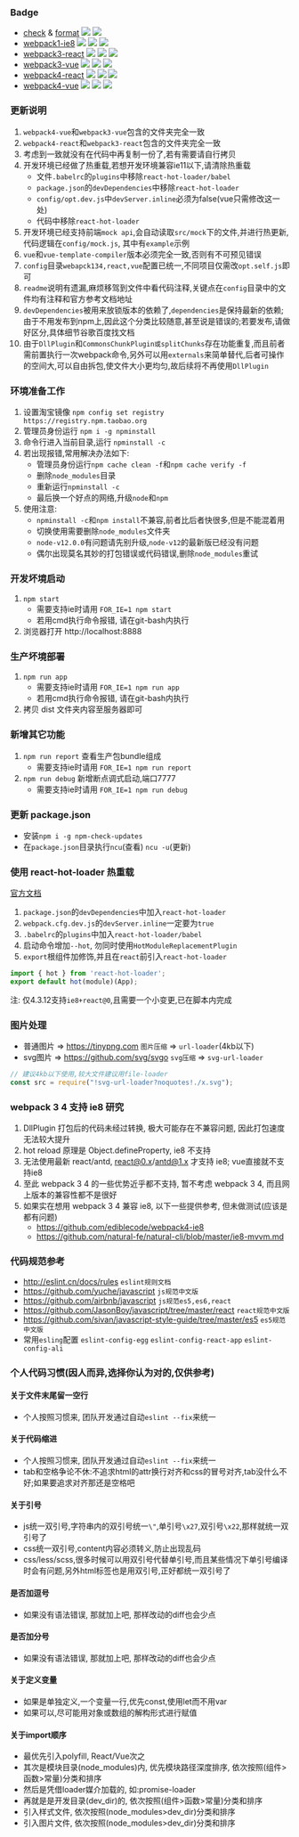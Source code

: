 ### Badge
* [check](https://eslint.cn) & [format](https://prettier.io)
![](https://img.shields.io/npm/v/eslint.svg?label=eslint)
![](https://img.shields.io/npm/v/prettier.svg?label=prettier)
* [webpack1-ie8](webpack1-ie8)
![](https://img.shields.io/npm/v/webpack/legacy.svg?label=webpack)
![](https://img.shields.io/static/v1.svg?label=react&message=v0.14.9&color=blue)
![](https://img.shields.io/badge/antd-v1.11.6-blue.svg)
* [webpack3-react](webpack3-react)
![](https://img.shields.io/npm/v/webpack/webpack-3.svg?label=webpack)
![](https://img.shields.io/npm/v/react.svg?label=react)
![](https://img.shields.io/npm/v/antd.svg?label=antd)
* [webpack3-vue](webpack3-vue)
![](https://img.shields.io/npm/v/webpack/webpack-3.svg?label=webpack)
![](https://img.shields.io/npm/v/vue.svg?label=vue)
![](https://img.shields.io/npm/v/element-ui.svg?label=element-ui)
* [webpack4-react](webpack4-react)
![](https://img.shields.io/npm/v/webpack.svg?label=webpack)
![](https://img.shields.io/npm/v/react.svg?label=react)
![](https://img.shields.io/npm/v/antd.svg?label=antd)
* [webpack4-vue](webpack4-vue)
![](https://img.shields.io/npm/v/webpack.svg?label=webpack)
![](https://img.shields.io/npm/v/vue.svg?label=vue)
![](https://img.shields.io/npm/v/element-ui.svg?label=element-ui)

### 更新说明
1. `webpack4-vue`和`webpack3-vue`包含的文件夹完全一致
2. `webpack4-react`和`webpack3-react`包含的文件夹完全一致
3. 考虑到一致就没有在代码中再复制一份了,若有需要请自行拷贝
4. 开发环境已经做了热重载,若想开发环境兼容ie11以下,请清除热重载
	* 文件`.babelrc`的`plugins`中移除`react-hot-loader/babel`
	* `package.json`的`devDependencies`中移除`react-hot-loader`
	* `config/opt.dev.js`中`devServer.inline`必须为false(vue只需修改这一处)
	* 代码中移除`react-hot-loader`
5. 开发环境已经支持前端`mock api`,会自动读取`src/mock`下的文件,并进行热更新,代码逻辑在`config/mock.js`, 其中有`example`示例
6. `vue`和`vue-template-compiler`版本必须完全一致,否则有不可预见错误
7. `config`目录`webapck134,react,vue`配置已统一,不同项目仅需改`opt.self.js`即可
8. `readme`说明有遗漏,麻烦移驾到文件中看代码注释,关键点在`config`目录中的文件均有注释和官方参考文档地址
9. `devDependencies`被用来放锁版本的依赖了,`dependencies`是保持最新的依赖;由于不用发布到npm上,因此这个分类比较随意,甚至说是错误的;若要发布,请做好区分,具体细节谷歌百度找文档
10. 由于`DllPlugin`和`CommonsChunkPlugin或splitChunks`存在功能重复,而且前者需前置执行一次webpack命令,另外可以用`externals`来简单替代,后者可操作的空间大,可以自由拆包,使文件大小更均匀,故后续将不再使用`DllPlugin`

### 环境准备工作
1. 设置淘宝镜像 `npm config set registry https://registry.npm.taobao.org`
2. 管理员身份运行 `npm i -g npminstall`
3. 命令行进入当前目录,运行 `npminstall -c`
4. 若出现报错,常用解决办法如下:
	* 管理员身份运行`npm cache clean -f`和`npm cache verify -f`
	* 删除`node_modules`目录
	* 重新运行`npminstall -c`
	* 最后换一个好点的网络,升级`node`和`npm`
5. 使用注意:
	* `npminstall -c`和`npm install`不兼容,前者比后者快很多,但是不能混着用
	* 切换使用需要删除`node_modules`文件夹
	* `node-v12.0.0`有问题请先别升级,`node-v12`的最新版已经没有问题
	* 偶尔出现莫名其妙的打包错误或代码错误,删除`node_modules`重试

### 开发坏境启动
1. `npm start`
	* 需要支持ie时请用 `FOR_IE=1 npm start`
	* 若用cmd执行命令报错, 请在git-bash内执行
2. 浏览器打开 http://localhost:8888

### 生产坏境部署
1. `npm run app`
	* 需要支持ie时请用 `FOR_IE=1 npm run app`
	* 若用cmd执行命令报错, 请在git-bash内执行
2. 拷贝 dist 文件夹内容至服务器即可

### 新增其它功能
1. `npm run report` 查看生产包bundle组成
	* 需要支持ie时请用 `FOR_IE=1 npm run report`
2. `npm run debug` 新增断点调式启动,端口7777
	* 需要支持ie时请用 `FOR_IE=1 npm run debug`

### 更新 package.json
* 安装`npm i -g npm-check-updates`
* 在`package.json`目录执行`ncu`(查看) `ncu -u`(更新)

### 使用 react-hot-loader 热重载
[官方文档](https://github.com/gaearon/react-hot-loader)
1. `package.json`的`devDependencies`中加入`react-hot-loader`
2. `webpack.cfg.dev.js`的`devServer.inline`一定要为`true`
3. `.babelrc`的`plugins`中加入`react-hot-loader/babel`
4. 启动命令增加`--hot`, 勿同时使用`HotModuleReplacementPlugin`
5. `export`根组件加修饰,并且在`react`前引入`react-hot-loader`
```js
import { hot } from 'react-hot-loader';
export default hot(module)(App);
```
注: 仅4.3.12支持`ie8+react@0`,且需要一个小变更,已在脚本内完成

### 图片处理
* 普通图片 => https://tinypng.com `图片压缩` => `url-loader`(4kb以下)
* svg图片 => https://github.com/svg/svgo `svg压缩` => `svg-url-loader`
```js
// 建议4kb以下使用,较大文件建议用file-loader
const src = require("!svg-url-loader?noquotes!./x.svg");
```

### webpack 3 4 支持 ie8 研究
1. DllPlugin 打包后的代码未经过转换, 极大可能存在不兼容问题, 因此打包速度无法较大提升
2. hot reload 原理是 Object.defineProperty, ie8 不支持
3. 无法使用最新 react/antd, react@0.x/antd@1.x 才支持 ie8; vue直接就不支持ie8
4. 至此 webpack 3 4 的一些优势近乎都不支持, 暂不考虑 webpack 3 4, 而且网上版本的兼容性都不是很好
5. 如果实在想用 webpack 3 4 兼容 ie8, 以下一些提供参考, 但未做测试(应该是都有问题)
	* https://github.com/ediblecode/webpack4-ie8
	* https://github.com/natural-fe/natural-cli/blob/master/ie8-mvvm.md

### 代码规范参考
* http://eslint.cn/docs/rules `eslint规则文档`
* https://github.com/yuche/javascript `js规范中文版`
* https://github.com/airbnb/javascript `js规范es5,es6,react`
* https://github.com/JasonBoy/javascript/tree/master/react `react规范中文版`
* https://github.com/sivan/javascript-style-guide/tree/master/es5 `es5规范中文版`
* 常用`esling`配置 `eslint-config-egg` `eslint-config-react-app` `eslint-config-ali`

### 个人代码习惯(因人而异,选择你认为对的,仅供参考)

#### 关于文件末尾留一空行
* 个人按照习惯来, 团队开发通过自动`eslint --fix`来统一

#### 关于代码缩进
* 个人按照习惯来, 团队开发通过自动`eslint --fix`来统一
* tab和空格争论不休:不追求html的attr换行对齐和css的冒号对齐,tab没什么不好;如果要追求对齐那还是空格吧

#### 关于引号
* js统一双引号,字符串内的双引号统一`\"`,单引号`\x27`,双引号`\x22`,那样就统一双引号了
* css统一双引号,content内容必须转义,防止出现乱码
* css/less/scss,很多时候可以用双引号代替单引号,而且某些情况下单引号编译时会有问题,另外html标签也是用双引号,正好都统一双引号了

#### 是否加逗号
* 如果没有语法错误, 那就加上吧, 那样改动的diff也会少点

#### 是否加分号
* 如果没有语法错误, 那就加上吧, 那样改动的diff也会少点

#### 关于定义变量
* 如果是单独定义,一个变量一行,优先const,使用let而不用var
* 如果可以,尽可能用对象或数组的解构形式进行赋值

#### 关于import顺序
* 最优先引入polyfill, React/Vue次之
* 其次是模块目录(node_modules)内, 优先模块路径深度排序, 依次按照(组件>函数>常量)分类和排序
* 然后是凭借loader媒介加载的, 如:promise-loader
* 再就是是开发目录(dev_dir)的, 依次按照(组件>函数>常量)分类和排序
* 引入样式文件, 依次按照(node_modules>dev_dir)分类和排序
* 引入图片文件, 依次按照(node_modules>dev_dir)分类和排序